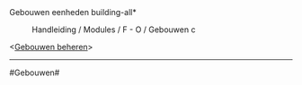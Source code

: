<properties>
	<page>
		<title>Gebouwen eenheden</title>
		<description>Gebouwen eenheden</description>
		<context>building-all*</context>
	</page>
	<menu>
		<position>Handleiding / Modules / F - O / Gebouwen</position>
		<title>Gebouwen eenheden</title>
		<sort>c</sort>
	</menu>
</properties>

<[Gebouwen beheren](http://hybridsaas.support/pages/handleiding/modules/F-O/facturatie/een-factuur-aanmaken)>

----------

#Gebouwen#
